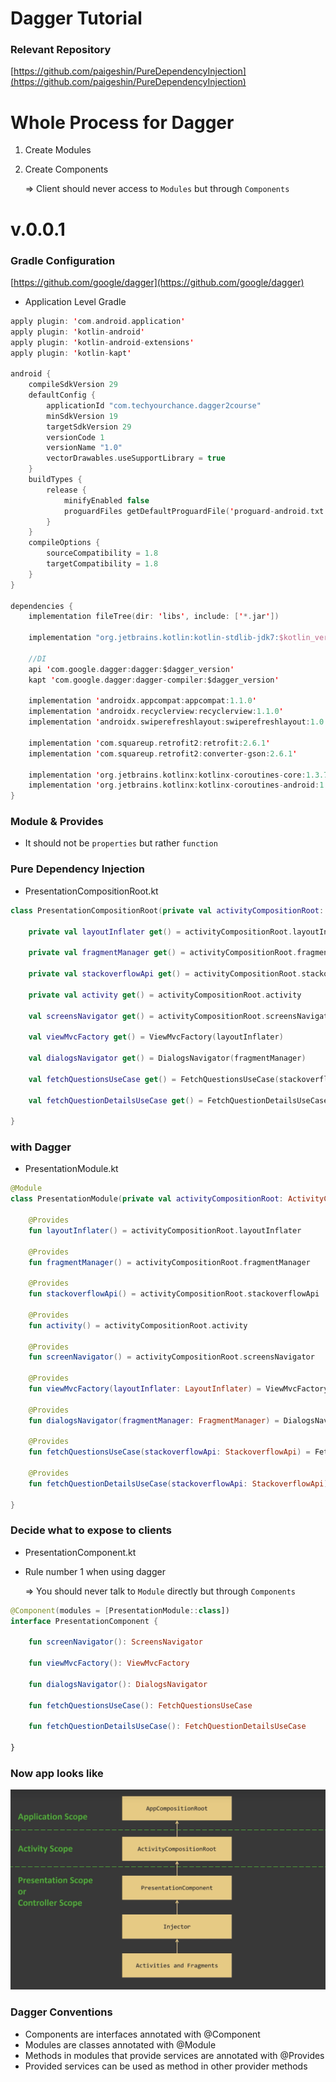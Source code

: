 # Dagger Tutorial

### Relevant Repository

[https://github.com/paigeshin/PureDependencyInjection](https://github.com/paigeshin/PureDependencyInjection)

# Whole Process for Dagger

1. Create Modules
2. Create Components

   ⇒ Client should never access to `Modules` but through `Components`

# v.0.0.1

### Gradle Configuration

[https://github.com/google/dagger](https://github.com/google/dagger)

- Application Level Gradle

```kotlin
apply plugin: 'com.android.application'
apply plugin: 'kotlin-android'
apply plugin: 'kotlin-android-extensions'
apply plugin: 'kotlin-kapt'

android {
    compileSdkVersion 29
    defaultConfig {
        applicationId "com.techyourchance.dagger2course"
        minSdkVersion 19
        targetSdkVersion 29
        versionCode 1
        versionName "1.0"
        vectorDrawables.useSupportLibrary = true
    }
    buildTypes {
        release {
            minifyEnabled false
            proguardFiles getDefaultProguardFile('proguard-android.txt'), 'proguard-rules.pro'
        }
    }
    compileOptions {
        sourceCompatibility = 1.8
        targetCompatibility = 1.8
    }
}

dependencies {
    implementation fileTree(dir: 'libs', include: ['*.jar'])

    implementation "org.jetbrains.kotlin:kotlin-stdlib-jdk7:$kotlin_version"

    //DI
    api 'com.google.dagger:dagger:$dagger_version'
    kapt 'com.google.dagger:dagger-compiler:$dagger_version'

    implementation 'androidx.appcompat:appcompat:1.1.0'
    implementation 'androidx.recyclerview:recyclerview:1.1.0'
    implementation 'androidx.swiperefreshlayout:swiperefreshlayout:1.0.0'

    implementation 'com.squareup.retrofit2:retrofit:2.6.1'
    implementation 'com.squareup.retrofit2:converter-gson:2.6.1'

    implementation 'org.jetbrains.kotlinx:kotlinx-coroutines-core:1.3.7'
    implementation 'org.jetbrains.kotlinx:kotlinx-coroutines-android:1.3.7'
}
```

### Module & Provides

- It should not be `properties` but rather `function`

### Pure Dependency Injection

- PresentationCompositionRoot.kt

```kotlin
class PresentationCompositionRoot(private val activityCompositionRoot: ActivityCompositionRoot) {

    private val layoutInflater get() = activityCompositionRoot.layoutInflater

    private val fragmentManager get() = activityCompositionRoot.fragmentManager

    private val stackoverflowApi get() = activityCompositionRoot.stackoverflowApi

    private val activity get() = activityCompositionRoot.activity

    val screensNavigator get() = activityCompositionRoot.screensNavigator

    val viewMvcFactory get() = ViewMvcFactory(layoutInflater)

    val dialogsNavigator get() = DialogsNavigator(fragmentManager)

    val fetchQuestionsUseCase get() = FetchQuestionsUseCase(stackoverflowApi)

    val fetchQuestionDetailsUseCase get() = FetchQuestionDetailsUseCase(stackoverflowApi)

}
```

### with Dagger

- PresentationModule.kt

```kotlin
@Module
class PresentationModule(private val activityCompositionRoot: ActivityCompositionRoot) {

    @Provides
    fun layoutInflater() = activityCompositionRoot.layoutInflater

    @Provides
    fun fragmentManager() = activityCompositionRoot.fragmentManager

    @Provides
    fun stackoverflowApi() = activityCompositionRoot.stackoverflowApi

    @Provides
    fun activity() = activityCompositionRoot.activity

    @Provides
    fun screenNavigator() = activityCompositionRoot.screensNavigator

    @Provides
    fun viewMvcFactory(layoutInflater: LayoutInflater) = ViewMvcFactory(layoutInflater)

    @Provides
    fun dialogsNavigator(fragmentManager: FragmentManager) = DialogsNavigator(fragmentManager)

    @Provides
    fun fetchQuestionsUseCase(stackoverflowApi: StackoverflowApi) = FetchQuestionsUseCase(stackoverflowApi)

    @Provides
    fun fetchQuestionDetailsUseCase(stackoverflowApi: StackoverflowApi) = FetchQuestionDetailsUseCase(stackoverflowApi)

}
```

### Decide what to expose to clients

- PresentationComponent.kt
- Rule number 1 when using dagger

  ⇒ You should never talk to `Module` directly but through `Components`

```kotlin
@Component(modules = [PresentationModule::class])
interface PresentationComponent {

    fun screenNavigator(): ScreensNavigator

    fun viewMvcFactory(): ViewMvcFactory

    fun dialogsNavigator(): DialogsNavigator

    fun fetchQuestionsUseCase(): FetchQuestionsUseCase

    fun fetchQuestionDetailsUseCase(): FetchQuestionDetailsUseCase

}
```

### Now app looks like

![plot](./image1.png)

### Dagger Conventions

- Components are interfaces annotated with @Component
- Modules are classes annotated with @Module
- Methods in modules that provide services are annotated with @Provides
- Provided services can be used as method in other provider methods
